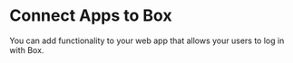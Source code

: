 # Connect Apps to Box
You can add functionality to your web app that allows your users to log in with Box. 
